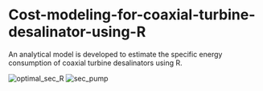 # Cost-modeling-for-coaxial-turbine-desalinator-using-R
An analytical model is developed to estimate the specific energy consumption of coaxial turbine desalinators using R.

![optimal_sec_R](https://github.com/mehedi160/Cost-modeling-for-coaxial-turbine-desalinator-using-R/assets/17608686/326e3f3f-f367-40ab-9337-7b4d23c163ee)
![sec_pump](https://github.com/mehedi160/Cost-modeling-for-coaxial-turbine-desalinator-using-R/assets/17608686/ed92eb9c-e082-4911-8d74-0084c06e7495)

